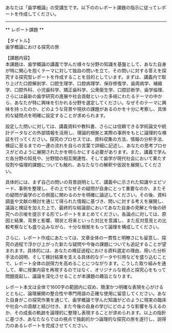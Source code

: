 あなたは「歯学概論」の受講生です。以下ののレポート課題の指示に従ってレポートを作成してください。

---------------------------------------
** レポート課題 **

【タイトル】  
歯学概論における探究の旅

【課題内容】  
本課題は、歯学概論の講義で学んだ様々な分野の知識を基盤として、あなた自身が特に関心を抱くテーマに対して独自の問いを立て、その問いに対する答えを探究する探究型レポートを作成することを目的としています。まずは、講義内で取り上げた口腔解剖学、口腔生理学、口腔病理学、保存修復学、歯周病学、補綴学、口腔外科、小児歯科学、矯正歯科学、公衆衛生学、口腔診断学、歯学倫理、さらには最新の歯学研究の進展や社会貢献といった多岐にわたるテーマの中から、あなたが特に興味を引かれる分野を選定してください。なぜそのテーマに興味を持ったのか、どのような背景や現状の課題があるのかを十分に考察し、具体的な疑問点を明確に設定することが求められます。

設定した問いに対しては、講義資料や教科書、さらには信頼できる学術論文や統計データなどの外部情報を活用し、理論的根拠と実際の事例をもとに論理的な検証を行ってください。探究のプロセスでは、資料収集の方法、情報の分析手法、検証に至るまでの一連の流れを自らの言葉で詳細に記述し、あなたの思考プロセスがどのように展開されたかを明らかにする必要があります。また、講義で学んだ各分野の知見や、分野間の相互関連性、そして歯学が現代社会において果たす役割や倫理的課題についても触れ、あなたなりの解釈や仮説を展開してください。

具体的には、まず自己の問いの背景説明として、講義中に示された知識やエピソード、事例を整理し、その上でなぜその疑問が自身にとって重要なのか、またその疑問が歯学のどの側面に関わるのかを明確に論述してください。その後、資料調査や文献の検討を通じて得られた情報に基づき、問いに対する考えを展開し、議論と検証を加えた上で、最終的な結論部においてあなた自身の見解と今後の研究への示唆を提示する形でレポートをまとめてください。各論点に対しては、原因と結果、背景と影響、現状と将来といった対比を意識し、また反対意見との比較考察なども盛り込みながら、十分な根拠をもって論理を構成してください。

さらに、レポート作成にあたっては、文章全体の一貫性と明瞭さにも留意し、探究の過程で浮かび上がった新たな疑問や今後の課題についても追記することが望まれます。具体的には、あなたの検証過程における資料選定の理由、用いた分析手法の説明、そして検討結果を支える具体的なデータや引用などを盛り込むことで、レポート全体の説得力を高めることにつながります。こうした取り組みを通して、単に授業内容を再現するのではなく、オリジナルな視点と探究心をもって問題提起し、議論を深化させることが本課題の趣旨となります。

レポート本文は全体で1600字の範囲内に収め、簡潔かつ明確な表現を心がけるとともに、論理展開の整合性や専門用語の正確な使用に留意してください。あなた自身がこの探究作業を通じて、歯学概論で学んだ知識がどのように現実の臨床や社会への貢献と結び付き、また今後の自身の学びにどのような影響を与えるのか、その成長の軌跡を論理的に整理し表現することが求められます。以上の指針に基づき、あなたならではの視点で独創的かつ論理的な探究の旅を遂行し、説得力のあるレポートを完成させてください。